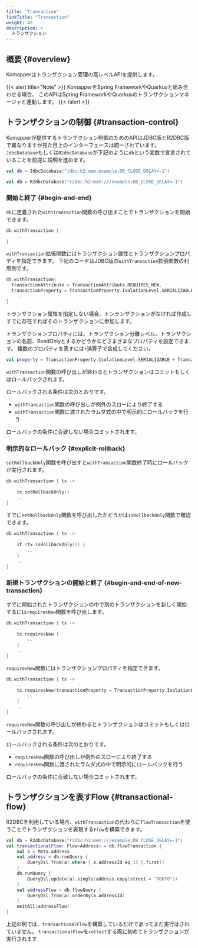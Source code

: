 ```yaml
---
title: "Transaction"
linkTitle: "Transaction"
weight: 40
description: >
  トランザクション
---
```


## 概要 {#overview}

Komapperはトランザクション管理の高レベルAPIを提供します。

{{< alert title="Note" >}}
KomapperをSpring FrameworkやQuarkusと組み合わせる場合、
このAPIはSpring FrameworkやQuarkusのトランザクションマネージャと連動します。
{{< /alert >}}

## トランザクションの制御 {#transaction-control}

Komapperが提供するトランザクション制御のためのAPIはJDBC版とR2DBC版で異なりますが見た目上のインターフェースは統一されています。
`JdbcDatabase`もしくは`R2dbcDatabase`が下記のように`db`という変数で宣言されていることを前提に説明を進めます。

```kotlin
val db = JdbcDatabase("jdbc:h2:mem:example;DB_CLOSE_DELAY=-1")
```

```kotlin
val db = R2dbcDatabase("r2dbc:h2:mem:///example;DB_CLOSE_DELAY=-1")
```

### 開始と終了 {#begin-and-end}

`db`に定義された`withTransaction`関数の呼び出すことでトランザクションを開始できます。

```kotlin
db.withTransaction {
    ..
}
```

`withTransaction`拡張関数にはトランザクション属性とトランザクションプロパティを指定できます。
下記のコードはJDBC版の`withTransaction`拡張関数の利用例です。

```kotlin
db.withTransaction(
  transactionAttribute = TransactionAttribute.REQUIRES_NEW, 
  transactionProperty = TransactionProperty.IsolationLevel.SERIALIZABLE) {
    ..
}
```

トランザクション属性を指定しない場合、トンランザクションがなければ作成しすでに存在すればそのトランザクションに参加します。

トランザクションプロパティには、トランザクション分離レベル、トランザクションの名前、ReadOnlyとするかどうかなどさまざまなプロパティを設定できます。
複数のプロパティを表すには`+`演算子で合成してください。

```kotlin
val property = TransactionProperty.IsolationLevel.SERIALIZABLE + TransactionProperty.Name("myTx") + TransactionProperty.ReadOnly(true)
```

`withTransaction`関数の呼び出しが終わるとトランザクションはコミットもしくはロールバックされます。

ロールバックされる条件は次のとおりです。

- `withTransaction`関数の呼び出しが例外のスローにより終了する
- `withTransaction`関数に渡されたラムダ式の中で明示的にロールバックを行う

ロールバックの条件に合致しない場合コミットされます。

### 明示的なロールバック {#explicit-rollback}

`setRollbackOnly`関数を呼び出すと`withTransaction`関数終了時にロールバックが実行されます。

```kotlin
db.withTransaction { tx ->
    ..
    tx.setRollbackOnly()
    ..
}
```

すでに`setRollbackOnly`関数を呼び出したかどうかは`isRollbackOnly`関数で確認できます。

```kotlin
db.withTransaction { tx ->
    ..
    if (tx.isRollbackOnly()) {
        ..
    }
    ..
}
```

### 新規トランザクションの開始と終了 {#begin-and-end-of-new-transaction}

すでに開始されたトランザクションの中で別のトランザクションを新しく開始するには`requiresNew`関数を呼び出します。

```kotlin
db.withTransaction { tx ->
    ..
    tx.requiresNew {
        ..
    }
    ..
}
```

`requiresNew`関数にはトランザクションプロパティを指定できます。

```kotlin
db.withTransaction { tx ->
    ..
    tx.requiresNew(transactionProperty = TransactionProperty.IsolationLevel.SERIALIZABLE) {
        ..
    }
    ..
}
```

`requiresNew`関数の呼び出しが終わるとトランザクションはコミットもしくはロールバックされます。

ロールバックされる条件は次のとおりです。

- `requiresNew`関数の呼び出しが例外のスローにより終了する
- `requiresNew`関数に渡されたラムダ式の中で明示的にロールバックを行う

ロールバックの条件に合致しない場合コミットされます。

## トランザクションを表すFlow {#transactional-flow}

R2DBCを利用している場合、`withTransaction`の代わりに`flowTransaction`を使うことでトランザクションを表現する`Flow`を構築できます。

```kotlin
val db = R2dbcDatabase("r2dbc:h2:mem:///example;DB_CLOSE_DELAY=-1")
val transactionalFlow: Flow<Address> = db.flowTransaction {
    val a = Meta.address
    val address = db.runQuery {
        QueryDsl.from(a).where { a.addressId eq 15 }.first()
    }
    db.runQuery { 
        QueryDsl.update(a).single(address.copy(street = "TOKYO")) 
    }
    val addressFlow = db.flowQuery { 
        QueryDsl.from(a).orderBy(a.addressId)
    }
    emitAll(addressFlow)
}
```

上記の例では、`transactionalFlow`を構築しているだけであってまだ実行はされていません。
`transactionalFlow`を`collect`する際に初めてトランザクションが実行されます